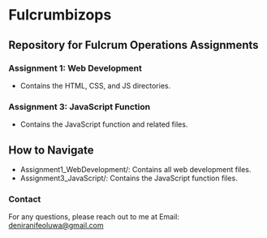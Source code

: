 # Fulcrumbizops

## Repository for Fulcrum Operations Assignments

### Assignment 1: Web Development
- Contains the HTML, CSS, and JS directories.

### Assignment 3: JavaScript Function
- Contains the JavaScript function and related files.

## How to Navigate
- Assignment1_WebDevelopment/: Contains all web development files.
- Assignment3_JavaScript/: Contains the JavaScript function files.

### Contact
For any questions, please reach out to me at Email: deniranifeoluwa@gmail.com
